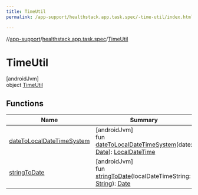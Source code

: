 ```yaml
---
title: TimeUtil
permalink: /app-support/healthstack.app.task.spec/-time-util/index.html

---
```

//[app-support](../../../index.html)/[healthstack.app.task.spec](../index.html)/[TimeUtil](index.html)



# TimeUtil



[androidJvm]\
object [TimeUtil](index.html)



## Functions


| Name | Summary |
|---|---|
| [dateToLocalDateTimeSystem](date-to-local-date-time-system.html) | [androidJvm]<br>fun [dateToLocalDateTimeSystem](date-to-local-date-time-system.html)(date: [Date](https://developer.android.com/reference/kotlin/java/util/Date.html)): [LocalDateTime](https://developer.android.com/reference/kotlin/java/time/LocalDateTime.html) |
| [stringToDate](string-to-date.html) | [androidJvm]<br>fun [stringToDate](string-to-date.html)(localDateTimeString: [String](https://kotlinlang.org/api/latest/jvm/stdlib/kotlin/-string/index.html)): [Date](https://developer.android.com/reference/kotlin/java/util/Date.html) |

